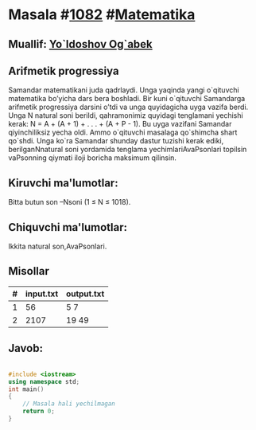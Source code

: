 
<h1>Masala #<a href="https://robocontest.uz/tasks/1082">1082</a> #<a href="https://robocontest.uz/tasks?category=7">Matematika</a></h1>
<h2> Muallif: <a href="https://robocontest.uz/profile/yoldoshov_ogabek">Yo`ldoshov Og`abek</a></h2>
<h2>Arifmetik progressiya</h2>
<p>Samandar matematikani juda qadrlaydi. Unga yaqinda yangi o`qituvchi matematika bo’yicha dars bera boshladi. Bir kuni o`qituvchi Samandarga arifmetik progressiya darsini o’tdi va unga quyidagicha uyga vazifa berdi. Unga N natural soni berildi, qahramonimiz quyidagi tenglamani yechishi kerak:
N = A + (A + 1) + . . . + (A + P - 1).
Bu uyga vazifani Samandar qiyinchiliksiz yecha oldi. Ammo o`qituvchi masalaga qo`shimcha shart qo`shdi. Unga ko`ra Samandar shunday dastur tuzishi kerak ediki, berilganNnatural soni yordamida tenglama yechimlariAvaPsonlari topilsin vaPsonning qiymati iloji boricha maksimum qilinsin.</p>
<h2>Kiruvchi ma'lumotlar:</h2>
<p>Bitta butun son –Nsoni (1 ≤ N ≤ 1018).</p>
<h2>Chiquvchi ma'lumotlar:</h2>
<p>Ikkita natural son,AvaPsonlari.</p>
<h2>Misollar</h2>
<table>
    <thead>
        <tr>
            <th>#</th>
            <th>input.txt</th>
            <th>output.txt</th>
        </tr>
    </thead>
    <tbody>
            <tr>
                <td>1</td>
                <td>56</td>
                <td>5 7</td>
            </tr>
            <tr>
                <td>2</td>
                <td>2107</td>
                <td>19 49</td>
            </tr>
    </tbody>
    </table>
    
<h2>Javob:</h2>

######
```cpp
#include <iostream>
using namespace std;
int main()
{
    // Masala hali yechilmagan
    return 0;
}
```
